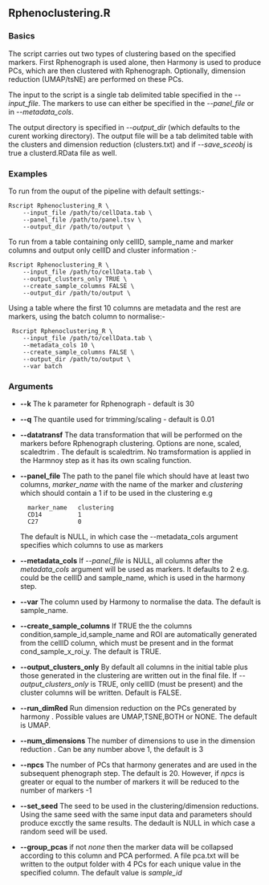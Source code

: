 ## Rphenoclustering.R

### Basics

The script carries out two types of clustering based on the specified markers. First Rphenograph is used alone, then Harmony is used to produce PCs, which are then clustered with Rphenograph. Optionally, dimension reduction (UMAP/tsNE) are performed on these PCs. 

The input to the script is a single tab delimited table specified in the  _--input_file_. The markers to use can either be specified in the _--panel_file_ or in _--metadata_cols_.

The output directory is specified in _--output_dir_ (which defaults to the curent working directory). The output file will be a tab delimited table with the clusters and dimension reduction (clusters.txt)  and if _--save_sceobj_ is true a clusterd.RData file as well.


### Examples

To run from the ouput of the pipeline with default settings:-

    Rscript Rphenoclustering_R \
        --input_file /path/to/cellData.tab \
        --panel_file /path/to/panel.tsv \
        --output_dir /path/to/output \


To run from a table containing only cellID, sample_name and marker columns and output only cellID and cluster information :-

    Rscript Rphenoclustering_R \
        --input_file /path/to/cellData.tab \
        --output_clusters_only TRUE \
        --create_sample_columns FALSE \
        --output_dir /path/to/output \

Using a table where the first 10 columns are metadata and the rest are markers, using the batch column to normalise:-

     Rscript Rphenoclustering_R \
        --input_file /path/to/cellData.tab \
        --metadata_cols 10 \
        --create_sample_columns FALSE \
        --output_dir /path/to/output \
        --var batch

### Arguments

* **--k** The k parameter for Rphenograph - default is 30

* **--q** The quantile used for trimming/scaling - default is 0.01

* **--datatransf** The data transformation that will be performed on the markers before Rphenograph clustering. Options are none, scaled, scaledtrim . The default is scaledtrim. No tramsformation is applied in the Harmnoy step as it has its own scaling function.

* **--panel_file** The path to the panel file which should have at least two columns, _marker_name_ with the name of the marker and _clustering_ which should contain a 1 if to be used in the clustering e.g

        marker_name   clustering
        CD14          1
        C27           0
   The default is NULL, in which case the --metadata_cols argument specifies which columns to use as markers


* **--metadata_cols** If _--panel_file_ is NULL, all columns after the _metadata_cols_ argument will be used as markers. It defaults to 2 e.g. could be the cellID and sample_name, which is used in the harmony step.

* **--var**  The column used by Harmony to normalise the data. The default is sample_name.

* **--create_sample_columns** If TRUE the the columns condition,sample_id,sample_name and ROI are automatically generated from the cellID column, which must be present and in the format cond_sample_x_roi_y. The default is TRUE.

* **--output_clusters_only** By default all columns in the initial table plus those generated in the clustering are written out in the final file. If *--output_clusters_only* is TRUE, only cellID (must be present) and the cluster columns will be written. Default is FALSE.

* **--run_dimRed** Run dimension reduction on the PCs generated by harmony . Possible values are UMAP,TSNE,BOTH or NONE. The default is UMAP.

* **--num_dimensions** The number of dimensions to use in the dimension reduction . Can be any number above 1, the default is 3

* **--npcs** The number of PCs that harmony generates and are used in the subsequent phenograph step. The default is 20. However, if _npcs_ is greater or equal to the number of markers it will be reduced to the number of markers -1

* **--set_seed** The seed to be used in the clustering/dimension reductions. Using the same seed with the same input data and parameters should produce excctly the same results. The dedault is NULL in which case a random seed will be used.

* **--group_pcas** if not _none_ then the marker data will be collapsed according to this column and PCA performed. A file pca.txt will be written to the output folder with 4 PCs for each unique value in the specified column. The default value is _sample_id_